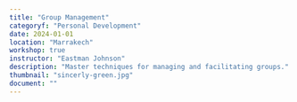 ```yaml
---
title: "Group Management"
categoryf: "Personal Development"
date: 2024-01-01
location: "Marrakech"
workshop: true
instructor: "Eastman Johnson"
description: "Master techniques for managing and facilitating groups."
thumbnail: "sincerly-green.jpg"
document: ""
---
```

